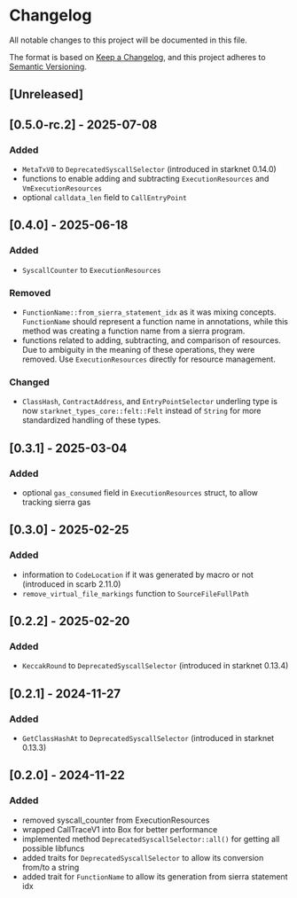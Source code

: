 # Changelog

All notable changes to this project will be documented in this file.

The format is based on [Keep a Changelog](https://keepachangelog.com/en/1.1.0/),
and this project adheres to [Semantic Versioning](https://semver.org/spec/v2.0.0.html).

## [Unreleased]

## [0.5.0-rc.2] - 2025-07-08

### Added

- `MetaTxV0` to `DeprecatedSyscallSelector` (introduced in starknet 0.14.0)
- functions to enable adding and subtracting `ExecutionResources` and `VmExecutionResources`
- optional `calldata_len` field to `CallEntryPoint`

## [0.4.0] - 2025-06-18

### Added

- `SyscallCounter` to `ExecutionResources`

### Removed

- `FunctionName::from_sierra_statement_idx` as it was mixing concepts. `FunctionName` should represent a function name
  in
  annotations, while this method was creating a function name from a sierra program.
- functions related to adding, subtracting, and comparison of resources. Due to ambiguity in the meaning of these
  operations, they were removed. Use `ExecutionResources` directly for resource management.

### Changed

- `ClassHash`, `ContractAddress`, and `EntryPointSelector` underling type is now `starknet_types_core::felt::Felt`
  instead of `String` for more standardized handling of these types.

## [0.3.1] - 2025-03-04

### Added

- optional `gas_consumed` field in `ExecutionResources` struct, to allow tracking sierra gas

## [0.3.0] - 2025-02-25

### Added

- information to `CodeLocation` if it was generated by macro or not (introduced in scarb 2.11.0)
- `remove_virtual_file_markings` function to `SourceFileFullPath`

## [0.2.2] - 2025-02-20

### Added

- `KeccakRound` to `DeprecatedSyscallSelector` (introduced in starknet 0.13.4)

## [0.2.1] - 2024-11-27

### Added

- `GetClassHashAt` to `DeprecatedSyscallSelector` (introduced in starknet 0.13.3)

## [0.2.0] - 2024-11-22

### Added

- removed syscall_counter from ExecutionResources
- wrapped CallTraceV1 into Box for better performance
- implemented method `DeprecatedSyscallSelector::all()` for getting all possible libfuncs
- added traits for `DeprecatedSyscallSelector` to allow its conversion from/to a string
- added trait for `FunctionName` to allow its generation from sierra statement idx
